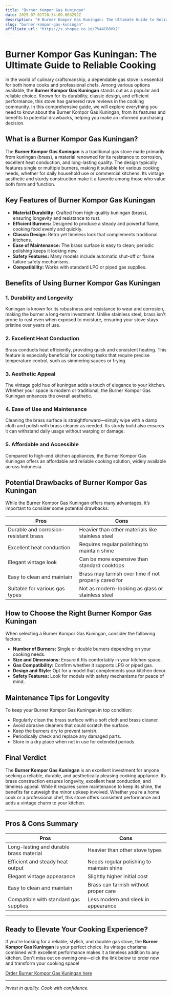 ```yaml
---
title: "Burner Kompor Gas Kuningan"
date: 2025-07-01T20:34:09.063292Z
description: "# Burner Kompor Gas Kuningan: The Ultimate Guide to Reliable Cooking..."
slug: "burner-kompor-gas-kuningan"
affiliate_url: "https://s.shopee.co.id/7V44C68VX2"
---
```

# Burner Kompor Gas Kuningan: The Ultimate Guide to Reliable Cooking

In the world of culinary craftsmanship, a dependable gas stove is essential for both home cooks and professional chefs. Among various options available, the **Burner Kompor Gas Kuningan** stands out as a popular and reliable choice. Known for its durability, classic design, and efficient performance, this stove has garnered rave reviews in the cooking community. In this comprehensive guide, we will explore everything you need to know about the Burner Kompor Gas Kuningan, from its features and benefits to potential drawbacks, helping you make an informed purchasing decision.

## What is a Burner Kompor Gas Kuningan?

The **Burner Kompor Gas Kuningan** is a traditional gas stove made primarily from kuningan (brass), a material renowned for its resistance to corrosion, excellent heat conduction, and long-lasting quality. The design typically features single or multiple burners, making it suitable for various cooking needs, whether for daily household use or commercial kitchens. Its vintage aesthetic and sturdy construction make it a favorite among those who value both form and function.

## Key Features of Burner Kompor Gas Kuningan

- **Material Durability:** Crafted from high-quality kuningan (brass), ensuring longevity and resistance to rust.
- **Efficient Burners:** Designed to produce a steady and powerful flame, cooking food evenly and quickly.
- **Classic Design:** Retro yet timeless look that complements traditional kitchens.
- **Ease of Maintenance:** The brass surface is easy to clean; periodic polishing keeps it looking new.
- **Safety Features:** Many models include automatic shut-off or flame failure safety mechanisms.
- **Compatibility:** Works with standard LPG or piped gas supplies.

## Benefits of Using Burner Kompor Gas Kuningan

### 1. **Durability and Longevity**

Kuningan is known for its robustness and resistance to wear and corrosion, making the burner a long-term investment. Unlike stainless steel, brass isn't prone to rust even when exposed to moisture, ensuring your stove stays pristine over years of use.

### 2. **Excellent Heat Conduction**

Brass conducts heat efficiently, providing quick and consistent heating. This feature is especially beneficial for cooking tasks that require precise temperature control, such as simmering sauces or frying.

### 3. **Aesthetic Appeal**

The vintage gold hue of kuningan adds a touch of elegance to your kitchen. Whether your space is modern or traditional, the Burner Kompor Gas Kuningan enhances the overall aesthetic.

### 4. **Ease of Use and Maintenance**

Cleaning the brass surface is straightforward—simply wipe with a damp cloth and polish with brass cleaner as needed. Its sturdy build also ensures it can withstand daily usage without warping or damage.

### 5. **Affordable and Accessible**

Compared to high-end kitchen appliances, the Burner Kompor Gas Kuningan offers an affordable and reliable cooking solution, widely available across Indonesia.

## Potential Drawbacks of Burner Kompor Gas Kuningan

While the Burner Kompor Gas Kuningan offers many advantages, it’s important to consider some potential drawbacks:

| **Pros**                                | **Cons**                                              |
|----------------------------------------|-------------------------------------------------------|
| Durable and corrosion-resistant brass | Heavier than other materials like stainless steel     |
| Excellent heat conduction            | Requires regular polishing to maintain shine         |
| Elegant vintage look                  | Can be more expensive than standard cooktops        |
| Easy to clean and maintain           | Brass may tarnish over time if not properly cared for |
| Suitable for various gas types        | Not as modern-looking as glass or stainless steel  |

## How to Choose the Right Burner Kompor Gas Kuningan

When selecting a Burner Kompor Gas Kuningan, consider the following factors:

- **Number of Burners:** Single or double burners depending on your cooking needs.
- **Size and Dimensions:** Ensure it fits comfortably in your kitchen space.
- **Gas Compatibility:** Confirm whether it supports LPG or piped gas.
- **Design and Style:** Opt for a model that complements your kitchen decor.
- **Safety Features:** Look for models with safety mechanisms for peace of mind.

## Maintenance Tips for Longevity

To keep your Burner Kompor Gas Kuningan in top condition:

- Regularly clean the brass surface with a soft cloth and brass cleaner.
- Avoid abrasive cleaners that could scratch the surface.
- Keep the burners dry to prevent tarnish.
- Periodically check and replace any damaged parts.
- Store in a dry place when not in use for extended periods.

## Final Verdict

The **Burner Kompor Gas Kuningan** is an excellent investment for anyone seeking a reliable, durable, and aesthetically pleasing cooking appliance. Its brass construction ensures longevity, excellent heat conduction, and timeless appeal. While it requires some maintenance to keep its shine, the benefits far outweigh the minor upkeep involved. Whether you’re a home cook or a professional chef, this stove offers consistent performance and adds a vintage charm to your kitchen.

---

## Pros & Cons Summary

| **Pros**                               | **Cons**                                           |
|----------------------------------------|----------------------------------------------------|
| Long-lasting and durable brass material | Heavier than other stove types                     |
| Efficient and steady heat output     | Needs regular polishing to maintain shine       |
| Elegant vintage appearance             | Slightly higher initial cost                     |
| Easy to clean and maintain           | Brass can tarnish without proper care            |
| Compatible with standard gas supplies | Less modern and sleek in appearance             |

---

## Ready to Elevate Your Cooking Experience?

If you're looking for a reliable, stylish, and durable gas stove, the **Burner Kompor Gas Kuningan** is your perfect choice. Its vintage charisma combined with excellent performance makes it a timeless addition to any kitchen. Don't miss out on owning one—click the link below to order now and transform your cooking space!

[Order Burner Kompor Gas Kuningan here](https://s.shopee.co.id/7V44C68VX2)

---

*Invest in quality. Cook with confidence.*